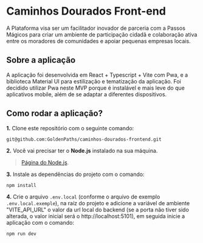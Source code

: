 # Caminhos Dourados Front-end

A Plataforma visa ser um facilitador inovador de parceria com a Passos Mágicos para criar um ambiente de participação cidadã e colaboração ativa entre os moradores de comunidades e apoiar pequenas empresas locais.

## Sobre a aplicação

A aplicação foi desenvolvida em React + Typescript + Vite com Pwa, e a biblioteca Material UI para estilização e tematização da aplicação.
Foi decidido utilizar Pwa neste MVP porque é instalável e mais leve do que aplicativos mobile, além de se adaptar a diferentes dispositivos.

## Como rodar a aplicação?

**1.** Clone este repositório com o seguinte comando:

`git@github.com:GoldenPaths/caminhos-dourados-frontend.git`

**2.** Você vai precisar ter o **Node.js** instalado na sua máquina.

> [Página do Node.js](https://nodejs.org/en/).</br>

**3.** Instale as dependências do projeto com o comando:

`npm install`

**4.** Crie o arquivo `.env.local` (conforme o arquivo de exemplo `.env.local.exemple`), na raíz do projeto e adicione a variável de ambiente "VITE_API_URL" o valor da url local do backend (se a porta não tiver sido alterada, o valor inicial será o http://localhost:5101), em seguida inicie a aplicação com o comando:

`npm run dev`